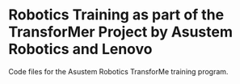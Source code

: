 # Robotics Training as part of the TransforMer Project by Asustem Robotics and Lenovo
Code files for the Asustem Robotics TransforMe training program. 
